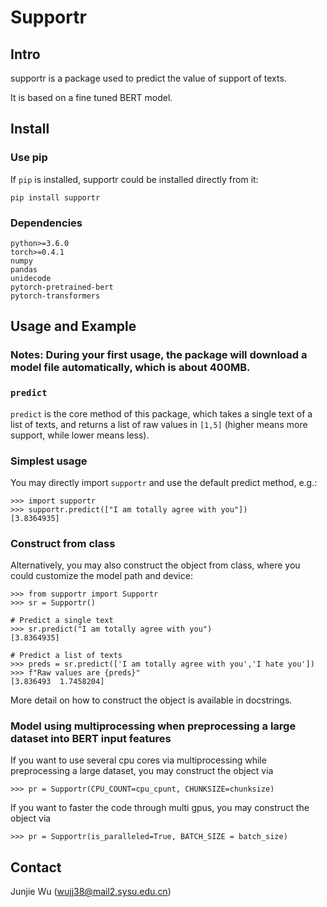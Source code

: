 # Supportr

## Intro
supportr is a package used to predict the value of support of texts.

It is based on a fine tuned BERT model.
## Install 

### Use pip
If `pip` is installed, supportr could be installed directly from it:

    pip install supportr

### Dependencies
	python>=3.6.0
	torch>=0.4.1
	numpy
	pandas
	unidecode
	pytorch-pretrained-bert
	pytorch-transformers
	


## Usage and Example

### Notes: During your first usage, the package will download a model file automatically, which is about 400MB.

### `predict`
`predict` is the core method of this package, 
which takes a single text of a list of texts, and returns a list of raw values in `[1,5]` (higher means more support, while lower means less).

### Simplest usage

You may directly import `supportr` and use the default predict method, e.g.:

    >>> import supportr
    >>> supportr.predict(["I am totally agree with you"])
    [3.8364935]
    
### Construct from class
Alternatively, you may also construct the object from class, where you could customize the model path and device:
 
	>>> from supportr import Supportr
	>>> sr = Supportr()
	
	# Predict a single text
	>>> sr.predict("I am totally agree with you")
	[3.8364935]
	
	# Predict a list of texts
	>>> preds = sr.predict(['I am totally agree with you','I hate you'])
    >>> f"Raw values are {preds}"
    [3.836493  1.7458204]



More detail on how to construct the object is available in docstrings.

### Model using multiprocessing when preprocessing a large dataset into BERT input features 
If you want to use several cpu cores via multiprocessing while preprocessing a large dataset, you may construct the object via

    >>> pr = Supportr(CPU_COUNT=cpu_cpunt, CHUNKSIZE=chunksize)

If you want to faster the code through multi gpus, you may construct the object via

    >>> pr = Supportr(is_paralleled=True, BATCH_SIZE = batch_size)


## Contact
Junjie Wu (wujj38@mail2.sysu.edu.cn)


